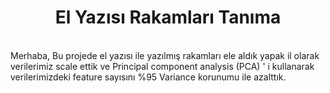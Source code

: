 <center><h1><b>El Yazısı Rakamları Tanıma</b></h1></center>
<br>
Merhaba, Bu projede el yazısı ile yazılmış rakamları ele aldık yapak il olarak verilerimiz scale ettik ve  Principal component analysis (PCA) ' i kullanarak verilerimizdeki feature sayısını %95 Variance korunumu ile azalttık.
</br>